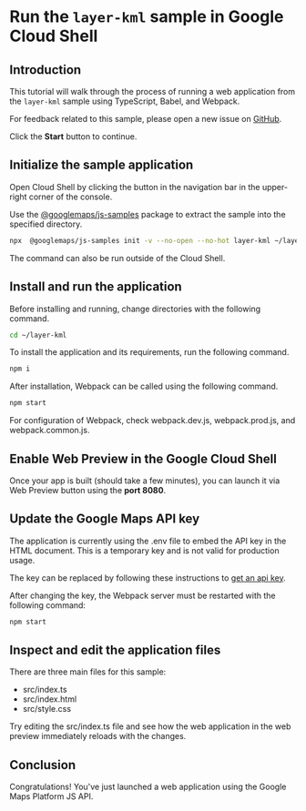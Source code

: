 # Run the `layer-kml` sample in Google Cloud Shell

<walkthrough-tutorial-duration duration="10"/>

## Introduction

This tutorial will walk through the process of running a web application from
the `layer-kml` sample using TypeScript, Babel, and Webpack.

For feedback related to this sample, please open a new issue on
[GitHub](https://github.com/googlemaps/js-samples/issues).

Click the **Start** button to continue.

## Initialize the sample application

Open Cloud Shell by clicking the
<walkthrough-cloud-shell-icon></walkthrough-cloud-shell-icon> button in the
navigation bar in the upper-right corner of the console.

Use the [@googlemaps/js-samples](https://www.npmjs.com/package/@googlemaps/js-samples) package to
extract the sample into the specified directory.

```bash
npx  @googlemaps/js-samples init -v --no-open --no-hot layer-kml ~/layer-kml
```

The command can also be run outside of the Cloud Shell.

## Install and run the application

Before installing and running, change directories with the following command.

```bash
cd ~/layer-kml
```

To install the application and its requirements, run the following command.

```bash
npm i
```

After installation, Webpack can be called using the following command.

```bash
npm start
```

For configuration of Webpack, check
<walkthrough-editor-open-file filePath="layer-kml/webpack.dev.js">webpack.dev.js</walkthrough-editor-open-file>,
<walkthrough-editor-open-file filePath="layer-kml/webpack.prod.js">webpack.prod.js</walkthrough-editor-open-file>,
and
<walkthrough-editor-open-file filePath="layer-kml/webpack.common.js">webpack.common.js</walkthrough-editor-open-file>.

## Enable Web Preview in the Google Cloud Shell

Once your app is built (should take a few minutes), you can launch it via
<walkthrough-spotlight-pointer target="cloudshell" spotlightId="devshell-web-preview-button">Web
Preview button</walkthrough-spotlight-pointer> using the **port 8080**.

## Update the Google Maps API key

The application is currently using the
<walkthrough-editor-open-file filePath="layer-kml/.env">.env</walkthrough-editor-open-file>
file to embed the API key in the HTML document. This is a temporary key and is
not valid for production usage.

The key can be replaced by following these instructions to
[get an api key](https://developers.google.com/maps/documentation/javascript/get-api-key).

After changing the key, the Webpack server must be restarted with the following
command:

```bash
npm start
```

## Inspect and edit the application files

There are three main files for this sample:

*   <walkthrough-editor-open-file filePath="layer-kml/src/index.ts">src/index.ts</walkthrough-editor-open-file>
*   <walkthrough-editor-open-file filePath="layer-kml/src/index.html">src/index.html</walkthrough-editor-open-file>
*   <walkthrough-editor-open-file filePath="layer-kml/src/style.css">src/style.css</walkthrough-editor-open-file>

Try editing the <walkthrough-editor-open-file filePath="layer-kml/src/index.ts">src/index.ts</walkthrough-editor-open-file> file and see how the web application in the web preview immediately reloads with the changes.

## Conclusion

<walkthrough-conclusion-trophy></walkthrough-conclusion-trophy>

Congratulations! You've just launched a web application using the Google Maps
Platform JS API.
